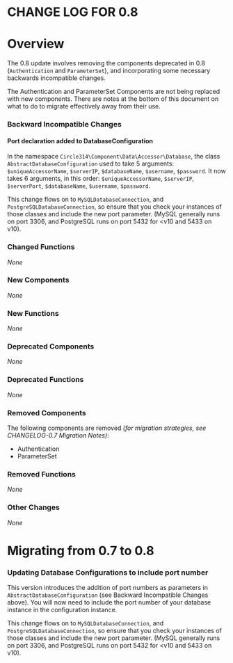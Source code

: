 CHANGE LOG FOR 0.8
===

# Overview

The 0.8 update involves removing the components deprecated in 0.8 (`Authentication` and `ParameterSet`),
and incorporating some necessary backwards incompatible changes.

The Authentication and ParameterSet Components are not being replaced with new components. There are
notes at the bottom of this document on what to do to migrate effectively away from their use.

### Backward Incompatible Changes

#### Port declaration added to DatabaseConfiguration

In the namespace `Circle314\Component\Data\Accessor\Database`, the class `AbstractDatabaseConfiguration`
used to take 5 arguments: `$uniqueAccessorName`, `$serverIP`, `$databaseName`, `$username`, `$password`.
It now takes 6 arguments, in this order: `$uniqueAccessorName`, `$serverIP`, `$serverPort`, `$databaseName`,
`$username`, `$password`.

This change flows on to `MySQLDatabaseConnection`, and `PostgreSQLDatabaseConnection`, so ensure that you
check your instances of those classes and include the new port parameter. (MySQL generally runs on port 3306,
and PostgreSQL runs on port 5432 for <v10 and 5433 on v10).

### Changed Functions

*None*

### New Components

*None*

### New Functions

*None*

### Deprecated Components

*None*

### Deprecated Functions

*None*

### Removed Components

The following components are removed _(for migration strategies, see CHANGELOG-0.7 Migration Notes)_:

* Authentication
* ParameterSet

### Removed Functions

*None*

### Other Changes

*None*

# Migrating from 0.7 to 0.8

### Updating Database Configurations to include port number

This version introduces the addition of port numbers as parameters in `AbstractDatabaseConfiguration`
(see Backward Incompatible Changes above). You will now need to include the port number of your database
instance in the configuration instance.

This change flows on to `MySQLDatabaseConnection`, and `PostgreSQLDatabaseConnection`, so ensure that you
check your instances of those classes and include the new port parameter. (MySQL generally runs on port 3306,
and PostgreSQL runs on port 5432 for <v10 and 5433 on v10).
